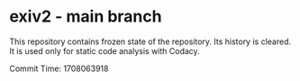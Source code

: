 # exiv2 - main branch

This repository contains frozen state of the repository.
Its history is cleared. It is used only for static code
analysis with Codacy.

Commit Time: 1708063918